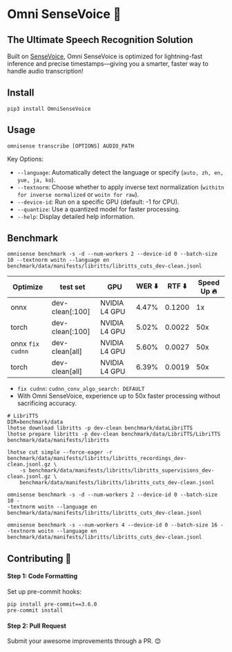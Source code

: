 # Omni SenseVoice 🚀

## The Ultimate Speech Recognition Solution

Built on [SenseVoice](https://github.com/FunAudioLLM/SenseVoice), Omni SenseVoice is optimized for lightning-fast inference and precise timestamps—giving you a smarter, faster way to handle audio transcription!

## Install

```
pip3 install OmniSenseVoice
```

## Usage

```
omnisense transcribe [OPTIONS] AUDIO_PATH
```

Key Options:

- `--language`: Automatically detect the language or specify (`auto, zh, en, yue, ja, ko`).
- `--textnorm`: Choose whether to apply inverse text normalization (`withitn for inverse normalized` or `woitn for raw`).
- `--device-id`: Run on a specific GPU (default: -1 for CPU).
- `--quantize`: Use a quantized model for faster processing.
- `--help`: Display detailed help information.

## Benchmark

`omnisense benchmark -s -d --num-workers 2 --device-id 0 --batch-size 10 --textnorm woitn --language en benchmark/data/manifests/libritts/libritts_cuts_dev-clean.jsonl`

| Optimize         | test set        | GPU           | WER ⬇️ | RTF ⬇️ | Speed Up 🔥 |
| ---------------- | --------------- | ------------- | ------ | ------ | ----------- |
| onnx             | dev-clean[:100] | NVIDIA L4 GPU | 4.47%  | 0.1200 | 1x          |
| torch            | dev-clean[:100] | NVIDIA L4 GPU | 5.02%  | 0.0022 | 50x         |
| onnx `fix cudnn` | dev-clean[all]  | NVIDIA L4 GPU | 5.60%  | 0.0027 | 50x         |
| torch            | dev-clean[all]  | NVIDIA L4 GPU | 6.39%  | 0.0019 | 50x         |

- `fix cudnn`: `cudnn_conv_algo_search: DEFAULT`
- With Omni SenseVoice, experience up to 50x faster processing without sacrificing accuracy.

```
# LibriTTS
DIR=benchmark/data
lhotse download libritts -p dev-clean benchmark/dataLibriTTS
lhotse prepare libritts -p dev-clean benchmark/data/LibriTTS/LibriTTS benchmark/data/manifests/libritts

lhotse cut simple --force-eager -r benchmark/data/manifests/libritts/libritts_recordings_dev-clean.jsonl.gz \
    -s benchmark/data/manifests/libritts/libritts_supervisions_dev-clean.jsonl.gz \
    benchmark/data/manifests/libritts/libritts_cuts_dev-clean.jsonl

omnisense benchmark -s -d --num-workers 2 --device-id 0 --batch-size 10 -
-textnorm woitn --language en benchmark/data/manifests/libritts/libritts_cuts_dev-clean.jsonl

omnisense benchmark -s --num-workers 4 --device-id 0 --batch-size 16 --textnorm woitn --language en benchmark/data/manifests/libritts/libritts_cuts_dev-clean.jsonl
```

## Contributing 🙌

#### Step 1: Code Formatting

Set up pre-commit hooks:

```
pip install pre-commit==3.6.0
pre-commit install
```

#### Step 2: Pull Request

Submit your awesome improvements through a PR. 😊
